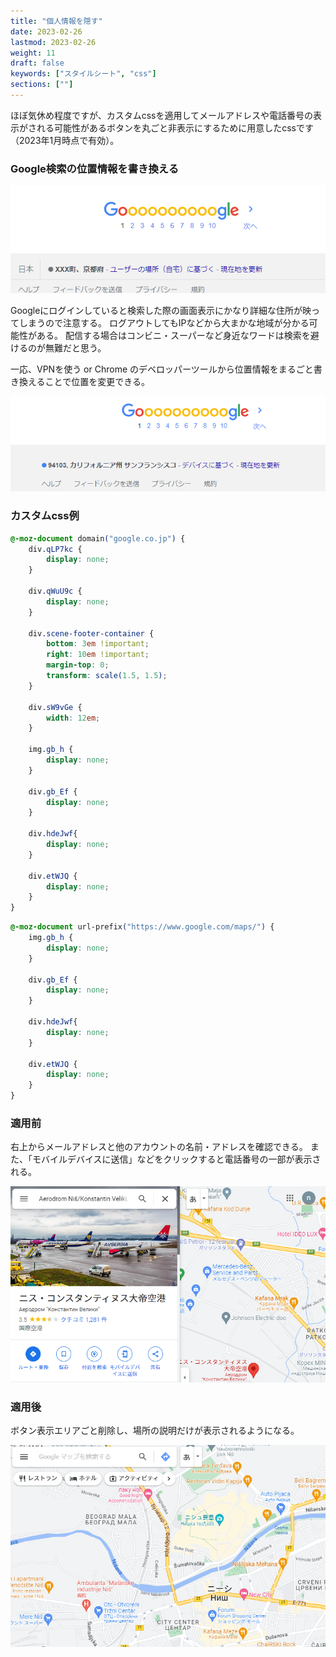 ```yaml
---
title: "個人情報を隠す"
date: 2023-02-26
lastmod: 2023-02-26
weight: 11
draft: false
keywords: ["スタイルシート", "css"]
sections: [""]
---
```


ほぼ気休め程度ですが、カスタムcssを適用してメールアドレスや電話番号の表示がされる可能性があるボタンを丸ごと非表示にするために用意したcssです（2023年1月時点で有効）。

### Google検索の位置情報を書き換える
<img src="2023-03-21-16-59-28.png" />

Googleにログインしていると検索した際の画面表示にかなり詳細な住所が映ってしまうので注意する。
ログアウトしてもIPなどから大まかな地域が分かる可能性がある。
配信する場合はコンビニ・スーパーなど身近なワードは検索を避けるのが無難だと思う。

一応、VPNを使う or Chrome のデベロッパーツールから位置情報をまるごと書き換えることで位置を変更できる。

<img src="2023-03-21-17-01-06.png" />


### カスタムcss例

```css
@-moz-document domain("google.co.jp") {
    div.qLP7kc {
        display: none;
    }
    
    div.qWuU9c {
        display: none;
    }
    
    div.scene-footer-container {
        bottom: 3em !important;
        right: 10em !important;
        margin-top: 0;
        transform: scale(1.5, 1.5);
    }
    
    div.sW9vGe {
        width: 12em;
    }
    
    img.gb_h {
        display: none;
    }
    
    div.gb_Ef {
        display: none;
    }
    
    div.hdeJwf{
        display: none;
    }
    
    div.etWJQ {
        display: none;
    }
}
```

```css
@-moz-document url-prefix("https://www.google.com/maps/") {
    img.gb_h {
        display: none;
    }
    
    div.gb_Ef {
        display: none;
    }
    
    div.hdeJwf{
        display: none;
    }
    
    div.etWJQ {
        display: none;
    }
}
```

### 適用前
右上からメールアドレスと他のアカウントの名前・アドレスを確認できる。
また、「モバイルデバイスに送信」などをクリックすると電話番号の一部が表示される。

![](2023-03-02-12-19-13.png)

### 適用後
ボタン表示エリアごと削除し、場所の説明だけが表示されるようになる。

![](2023-03-02-12-16-43.png)